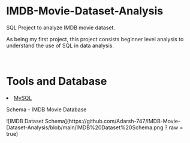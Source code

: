 # IMDB-Movie-Dataset-Analysis
<p> SQL Project to analyze IMDB movie dataset. </p>
<p> As being my first project, this project consists beginner level analysis to understand the use of SQL in data analysis. </p>
<br>
<h1>Tools and Database</h1>
<U>
  <LI>MySQL</LI>
</U>
<P>Schema - IMDB Movie Database</P>
![IMDB Dataset Schema](https://github.com/Adarsh-747/IMDB-Movie-Dataset-Analysis/blob/main/IMDB%20Dataset%20Schema.png ? raw = true)

